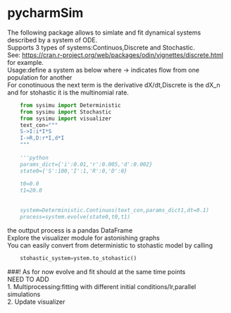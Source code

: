 # pycharmSim

The following package allows to simlate and fit dynamical systems described by a system of ODE. <br />
Supports 3 types of systems:Continuos,Discrete and Stochastic. <br />
See: https://cran.r-project.org/web/packages/odin/vignettes/discrete.html for example. <br />
Usage:define a system as below where -> indicates flow from one population for another <br />
For conotinuous the next term is the derivative dX/dt,Discrete is the dX_n and for stohastic it is the multinomial rate. <br />


```python
    from sysimu import Deterministic
    from sysimu import Stochastic
    from sysimu import visualizer
    text_con="""
    S->I:i*I*S
    I->R,D:r*I,d*I
    """
    
    '''python
    params_dict={'i':0.01,'r':0.005,'d':0.002}
    state0={'S':100,'I':1,'R':0,'D':0}
    
    t0=0.0
    t1=20.0
    
    
    system=Deterministic.Continuos(text_con,params_dict1,dt=0.1)
    process=system.evolve(state0,t0,t1)
 ```   
    
the outtput process is a pandas DataFrame<br />
Explore the visualizer module for astonishing graphs<br />
 You can easily convert from deterministic to stohastic model by calling<br />
 
 ``` python
     stohastic_system=ystem.to_stohastic()
 ```

###! As for now evolve and fit should at the same time points<br />
NEED TO ADD<br />
    1. Multiprocessing:fitting with different initial conditions/lr,parallel simulations<br />
    2. Update visualizer<br />
